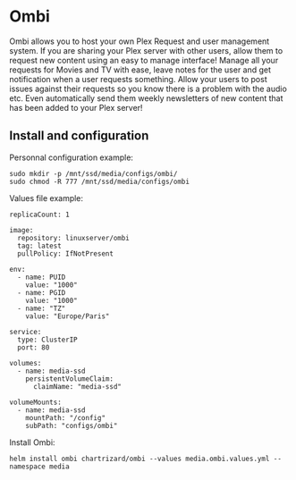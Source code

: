 # Ombi

Ombi allows you to host your own Plex Request and user management system. If you are sharing your Plex server with other users, allow them to request new content using an easy to manage interface! Manage all your requests for Movies and TV with ease, leave notes for the user and get notification when a user requests something. Allow your users to post issues against their requests so you know there is a problem with the audio etc. Even automatically send them weekly newsletters of new content that has been added to your Plex server!

## Install and configuration

Personnal configuration example:

    sudo mkdir -p /mnt/ssd/media/configs/ombi/
    sudo chmod -R 777 /mnt/ssd/media/configs/ombi


Values file example:

    replicaCount: 1

    image:
      repository: linuxserver/ombi
      tag: latest 
      pullPolicy: IfNotPresent

    env:
      - name: PUID
        value: "1000"
      - name: PGID
        value: "1000"
      - name: "TZ"
        value: "Europe/Paris"

    service:
      type: ClusterIP
      port: 80

    volumes:
      - name: media-ssd
        persistentVolumeClaim:
          claimName: "media-ssd"

    volumeMounts:
      - name: media-ssd
        mountPath: "/config"
        subPath: "configs/ombi" 

Install Ombi:

    helm install ombi chartrizard/ombi --values media.ombi.values.yml --namespace media











